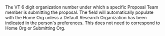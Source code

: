 The VT 6 digit organization number under which a specific Proposal Team member is submitting the proposal. The field will automatically populate with the Home Org unless a Default Research Organization has been indicated in the person's preferences. This does not need to correspond to Home Org or Submitting Org.
